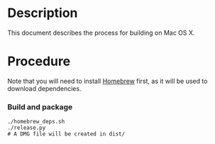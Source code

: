 # Description
This document describes the process for building on Mac OS X.

# Procedure
Note that you will need to install [Homebrew](https://brew.sh/) first, as it
will be used to download dependencies.

### Build and package
```
./homebrew_deps.sh
./release.py
# A DMG file will be created in dist/
```

